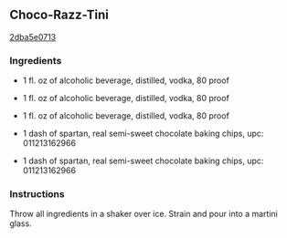 ## Choco-Razz-Tini

[2dba5e0713](http://www.food.com/recipe/choco-razz-tini-227995)

### Ingredients

 - 1 fl. oz of alcoholic beverage, distilled, vodka, 80 proof

 - 1 fl. oz of alcoholic beverage, distilled, vodka, 80 proof

 - 1 fl. oz of alcoholic beverage, distilled, vodka, 80 proof

 - 1 dash of spartan, real semi-sweet chocolate baking chips, upc: 011213162966

 - 1 dash of spartan, real semi-sweet chocolate baking chips, upc: 011213162966

### Instructions

Throw all ingredients in a shaker over ice. Strain and pour into a martini glass.